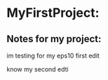 # MyFirstProject:

## Notes for my project:


im testing for my eps10 first edit



know my second edti 
